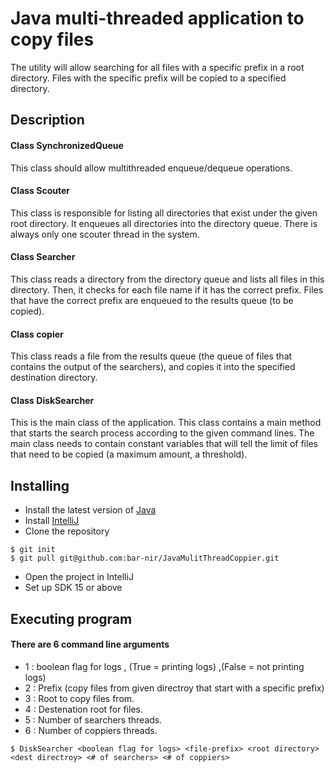 # Java multi-threaded application to copy files 

The utility will allow searching for all files with a specific prefix in a root directory. 
Files with the specific prefix will be copied to a specified directory.

## Description

#### Class SynchronizedQueue
This class should allow multithreaded enqueue/dequeue operations.

#### Class Scouter
This class is responsible for listing all directories that exist under the given root directory. 
It enqueues all directories into the directory queue.
There is always only one scouter thread in the system.

#### Class Searcher
This class reads a directory from the directory queue and lists all files in this directory. 
Then, it checks for each file name if it has the correct prefix. 
Files that have the correct prefix are enqueued to the results queue (to be copied).

#### Class copier
This class reads a file from the results queue (the queue of files that contains the output of the searchers), and copies it into the specified destination directory.

#### Class DiskSearcher
This is the main class of the application. This class contains a main method that starts the search process according to the given command lines.
The main class needs to contain constant variables that will tell the limit of files that need to be copied (a maximum amount, a threshold).

## Installing
* Install the latest version of [Java](https://java.com)
* Install [IntelliJ](https://www.jetbrains.com/help/idea/installation-guide.html)
* Clone the repository
```
$ git init
$ git pull git@github.com:bar-nir/JavaMulitThreadCoppier.git
```
* Open the project in IntelliJ
* Set up SDK 15 or above


## Executing program
#### There are 6 command line arguments
- 1 : boolean flag for logs , (True = printing logs) ,(False = not printing logs)
- 2 : Prefix (copy files from given directroy that start with a specific prefix)
- 3 : Root to copy files from.
- 4 : Destenation root for files.
- 5 : Number of searchers threads.
- 6 : Number of coppiers threads.
```
$ DiskSearcher <boolean flag for logs> <file-prefix> <root directory> <dest directroy> <# of searchers> <# of coppiers>
```




